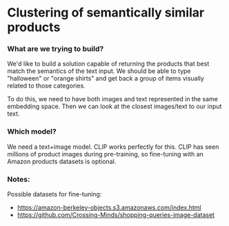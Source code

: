 # Clustering of semantically similar products

### What are we trying to build?
We'd like to build a solution capable of returning the products that best match the semantics of the text input. We should be able to type "halloween" or "orange shirts" and get back a group of items visually related to those categories.

To do this, we need to have both images and text represented in the same embedding space. Then we can look at the closest images/text to our input text.

### Which model?
We need a text+image model. CLIP works perfectly for this. CLIP has seen millions of product images during pre-training, so fine-tuning with an Amazon products datasets is optional.



### Notes:
Possible datasets for fine-tuning:
- https://amazon-berkeley-objects.s3.amazonaws.com/index.html
- https://github.com/Crossing-Minds/shopping-queries-image-dataset
